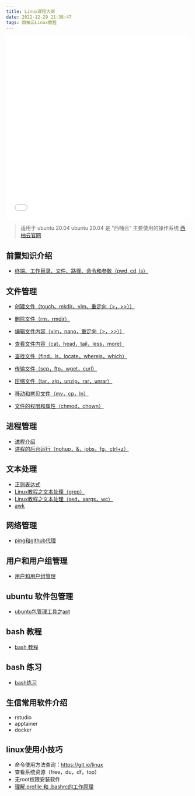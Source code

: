 ```yaml
---
title: Linux课程大纲
date: 2022-12-29 21:38:47
tags: 西柚云Linux教程
---
```


<iframe src="//player.bilibili.com/player.html?aid=902282431&bvid=BV1tP4y1U7zP&cid=883084717&page=1" style="width:100%;height:500px;min-width:375px;min-height:200px"scrolling="no" border="0" frameborder="no" framespacing="0" allowfullscreen="true"> </iframe>

<!--more-->

>适用于 ubuntu 20.04
>ubuntu 20.04 是 “西柚云” 主要使用的操作系统 [西柚云官网](https://www.xiyoucloud.net/aff/VKRWMUHQ)

## 前置知识介绍
- [终端、工作目录、文件、路径、命令和参数（pwd, cd, ls）](https://blog.csdn.net/weixin_64316191/article/details/127679905)

## 文件管理
- [创建文件（touch、mkdir、vim、重定向（>，>>））](https://blog.csdn.net/weixin_64316191/article/details/127694578)

- [删除文件（rm，rmdir）](https://blog.csdn.net/weixin_64316191/article/details/127705049)

- [编辑文件内容（vim，nano，重定向（>，>>））](https://blog.csdn.net/weixin_64316191/article/details/127719789)
- [查看文件内容（cat，head，tail，less，more）](https://blog.csdn.net/weixin_64316191/article/details/127724318)
- [查找文件（find，ls，locate，whereis，which）](https://blog.csdn.net/weixin_64316191/article/details/127747062)
- [传输文件（scp，ftp，wget，curl）](https://blog.csdn.net/weixin_64316191/article/details/127752707)
- [压缩文件（tar，zip，unzip，rar，unrar）](https://blog.csdn.net/weixin_64316191/article/details/127797596)
- [移动和拷贝文件（mv，cp，ln）](https://blog.csdn.net/weixin_64316191/article/details/127875749)
- [文件的权限和属性（chmod，chown）](https://blog.csdn.net/weixin_64316191/article/details/127913210)


## 进程管理
- [进程介绍](https://blog.csdn.net/weixin_64316191/article/details/127944137)
- [进程的后台运行（nohup，&，jobs，fg，ctrl+z）](https://blog.csdn.net/weixin_64316191/article/details/127955269)
## 文本处理
- [正则表达式](https://blog.csdn.net/weixin_64316191/article/details/127974403)
- [Linux教程之文本处理（grep）](https://blog.csdn.net/weixin_64316191/article/details/128002636)
- [Linux教程之文本处理（sed，xargs，wc）](https://blog.csdn.net/weixin_64316191/article/details/128010025)
- [awk](https://blog.csdn.net/weixin_64316191/article/details/128028680)
## 网络管理
- [ping和github代理](https://blog.csdn.net/weixin_64316191/article/details/128046805)
## 用户和用户组管理
- [用户和用户组管理](#)
## ubuntu 软件包管理
- [ubuntu包管理工具之apt](http://t.csdn.cn/bCc6Z)
## bash 教程
- [bash 教程](https://blog.csdn.net/weixin_64316191/article/details/128179419)
## bash 练习
- [bash练习](https://blog.csdn.net/weixin_64316191/article/details/128309677)
## 生信常用软件介绍
- rstudio
- apptainer
- docker
## linux使用小技巧
- 命令使用方法查询：https://git.io/linux
- 查看系统资源（free，du，df，top）
- 无root权限安装软件
- [理解.profile 和 .bashrc的工作原理](https://www.ruanyifeng.com/blog/2013/08/linux_boot_process.html)


